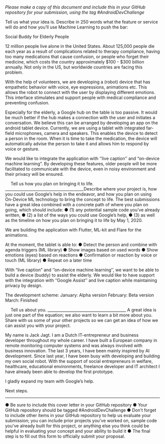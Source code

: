 
*Please make a copy of this document and include this in your GitHub repository for your submission, using the tag #AndroidDevChallenge*

Tell us what your idea is. 
 	   Describe in 250 words what the feature or service will do and how you’ll use Machine Learning to push the bar:
 	

Social Buddy for Elderly People 

12 million people live alone in the United States. About 125,000 people die each year as a result of complications related to therapy compliance, having too many medications that cause confusion, or people who forget their medicine, which costs the country approximately $100 - $300 billion annually. Not only in the US, but worldwide countries are facing this problem. 

With the help of volunteers, we are developing a (robot) device that has empathetic behavior with voice, eye expressions, animations etc. This allows the robot to connect with the user by displaying different emotions. This interface stimulates and support people with medical compliance and preventing confusion.

Especially for the elderly, a Google hub on the table is too passive. It would be much better if the hub makes a connection with the user and initiates a conversation. We believe this can be arranged by developing an app on the android tablet device. Currently, we are using a tablet with integrated far-field microphones, camera and speakers. 
This enables the device to detect a person in the room. When it is time to take the medication, the device will automatically advise the person to take it and allows him to respond by voice or gesture.

We would like to integrate the application with ‘’live caption’’ and “on-device machine learning”. By developing these features, older people will be more facilitated to communicate with the device, even in noisy environment and their privacy will be ensured. 


 
Tell us how you plan on bringing it to life. 
________________________________________Describe where your project is, how you could use Google’s help in the endeavor, and how you plan on using On-Device ML technology to bring the concept to life. The best submissions have a great idea combined with a concrete path of where you plan on going, which should include: 
●	(1) any potential sample code you’ve already written, 
●	(2) a list of the ways you could use Google’s help, 
●	(3) as well as the timeline on how you plan on bringing it to life by May 1, 2020. 

We are building the application with Flutter, ML-kit and Flare for the animations. 

At the moment, the tablet is able to: 
●	Detect the person and combine with agenda triggers (ML library)
●	Show images based on used words 
●	Show emotions (eyes) based on reactions 
●	Confirmation or reaction by voice or touch (ML library)
●	Repeat on a later time 

With “live caption” and ‘’on-device machine learning’’, we want to be able to build a device (buddy) to assist the elderly. We would like to have support with the integration with ‘’Google Assist’’ and live caption while maintaining privacy by design.

The development scheme:
January: Alpha version
February: Beta version
March: Finished







 
Tell us about you. 
________________________________________ A great idea is just one part of the equation; we also want to learn a bit more about you. Share with us some of your other projects so we can get an idea of how we can assist you with your project. 

My name is Jack Jagt. I am a Dutch IT-entrepreneur and business developer throughout my whole career. I have built a European company in remote monitoring computer systems and was always involved with business innovation. The last 3 years, I have been mainly inspired by AI development. Since last year, I have been busy with developing and building my own social robot. With the support of social entrepreneurs in welfare, healthcare, educational environments, freelance developer and IT architect I have already been able to develop the first prototype.

I gladly expand my team with Google’s help. 


Next steps.  
________________________________________ 
●	Be sure to include this cover letter in your GitHub repository
●	Your GitHub repository should be tagged #AndroidDevChallenge
●	Don’t forget to include other items in your GitHub repository to help us evaluate your submission; you can include prior projects you've worked on, sample code you've already built for this project, or anything else you think could be helpful in evaluating your concept and your ability to build it
●	The final step is to fill out this form to officially submit your proposal. 


